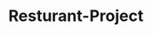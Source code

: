 # Resturant-Project

<!-- Created Header and Navbar -->
<!-- Created Home -->
<!-- The Solution To The Background Error  -->
<!-- Completed Home -->
<!-- Completed About -->
<!-- Completed Food -->
<!-- Completed food preview -->
<!-- Created & Completed The Gallery -->
